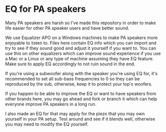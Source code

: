 # EQ for PA speakers
Many PA speakers are harsh so I've made this repository in order to make life easier for other PA speaker users and have better sound.

We use Equalizer APO on a Windows machines to make PA speakers more enjoyable to listen to. Files here contain EQ info which you can import and try to see if they sound good and adjust it yourself if you want to. You can use this on other equalizers which can improve sound experience if you use a Mac or a Linux or any type of machine assuming they have EQ feature. Make sure to apply EQ accordingly to not ruin sound in the end.

If you're using a subwoofer along with the speaker you're using EQ for, it's recommended to set all sub-bass frequencies to 0 so they can be reproduced by the sub, otherwise, keep it to protect your top's woofers.

If you happen to be able to improve the EQ or want to have speakers from other brands here, you may go ahead and fork or branch it which can help everyone improve PA speakers in a long run.

I also made an EQ for that may apply for the piezo that you may own yourself in your PA setup. Test around and see if it blends well, otherwise you may need to modify the EQ yourself.
